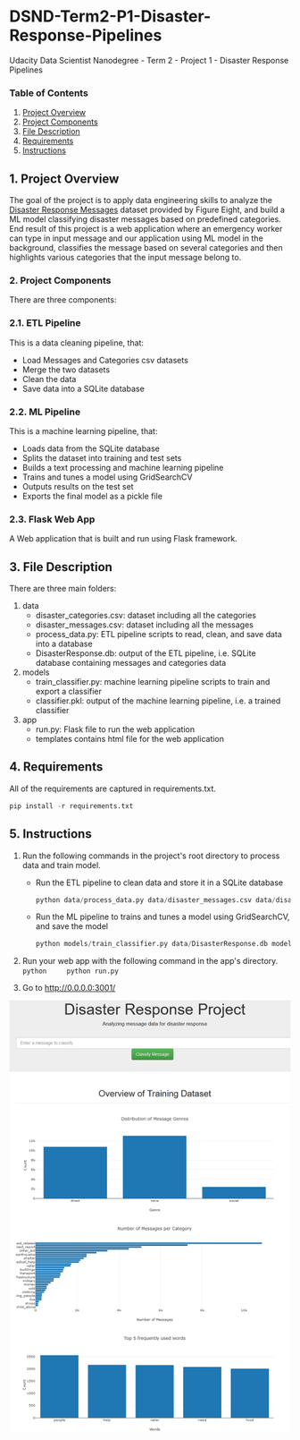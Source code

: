 # DSND-Term2-P1-Disaster-Response-Pipelines
Udacity Data Scientist Nanodegree - Term 2 - Project 1 - Disaster Response Pipelines

### Table of Contents

1. [Project Overview](#ProjectOverview)
2. [Project Components](#ProjectComponents)
3. [File Description](#FileDescription)
4. [Requirements](#Requirements)
5. [Instructions](#Instructions)

## 1. Project Overview <a name="ProjectOverview"></a>
The goal of the project is to apply data engineering skills to analyze the [Disaster Response Messages](https://www.figure-eight.com/dataset/combined-disaster-response-data/) dataset provided by Figure Eight, and build a ML model classifying disaster messages based on predefined categories. End result of this project is a web application where an emergency worker can type in input message and our application using ML model in the background, classifies the message based on several categories and then highlights various categories that the input message belong to.

### 2. Project Components <a name="ProjectComponents"></a>
There are three components:

### 2.1. ETL Pipeline
This is a data cleaning pipeline, that:
- Load Messages and Categories csv datasets 
- Merge the two datasets
- Clean the data
- Save data into a SQLite database

### 2.2. ML Pipeline
This is a machine learning pipeline, that:
- Loads data from the SQLite database
- Splits the dataset into training and test sets
- Builds a text processing and machine learning pipeline
- Trains and tunes a model using GridSearchCV
- Outputs results on the test set
- Exports the final model as a pickle file

### 2.3. Flask Web App
A Web application that is built and run using Flask framework.

## 3. File Description <a name="FileDescription"></a>
There are three main folders:

1. data
    - disaster_categories.csv: dataset including all the categories
    - disaster_messages.csv: dataset including all the messages
    - process_data.py: ETL pipeline scripts to read, clean, and save data into a database
    - DisasterResponse.db: output of the ETL pipeline, i.e. SQLite database containing messages and categories data
2. models
    - train_classifier.py: machine learning pipeline scripts to train and export a classifier
    - classifier.pkl: output of the machine learning pipeline, i.e. a trained classifier
3. app
    - run.py: Flask file to run the web application
    - templates contains html file for the web application

## 4. Requirements <a name="Requirements"></a>    

All of the requirements are captured in requirements.txt.  
```python
pip install -r requirements.txt
```

## 5. Instructions <a name="Instructions"></a>
1. Run the following commands in the project's root directory to process data and train model.

    - Run the ETL pipeline to clean data and store it in a SQLite database
		```python
		python data/process_data.py data/disaster_messages.csv data/disaster_categories.csv data/DisasterResponse.db
		```      
    - Run the ML pipeline to trains and tunes a model using GridSearchCV, and save the model
		```python    
        python models/train_classifier.py data/DisasterResponse.db models/classifier.pkl
		```      
2. Run your web app with the following command in the app's directory.
		```python    
	    python run.py
		```          

3. Go to http://0.0.0.0:3001/

![alt text](https://github.com/binliu-base/dsnd-term2-p1-disaster-response/blob/master/screenshots/webpage.png)

